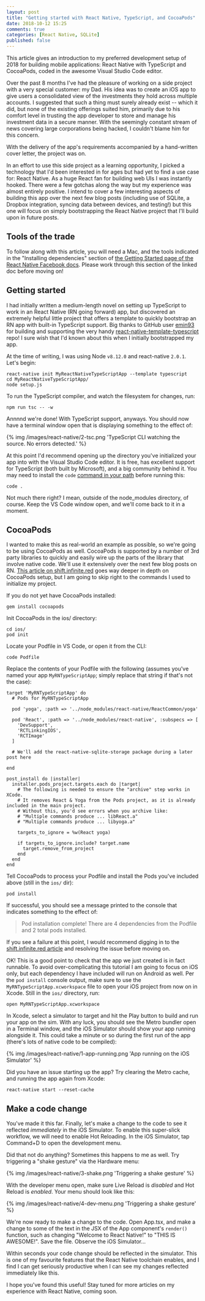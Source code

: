 ```yaml
---
layout: post
title: "Getting started with React Native, TypeScript, and CocoaPods"
date: 2018-10-12 15:25
comments: true
categories: [React Native, SQLite]
published: false
---
```

This article gives an introduction to my preferred development setup of 2018 for building mobile applications: React Native with TypeScript and CocoaPods, coded in the awesome Visual Studio Code editor.

Over the past 8 months I've had the pleasure of working on a side project with a very special customer: my Dad. His idea was to create an iOS app to give users a consolidated view of the investments they hold across multiple accounts. I suggested that such a thing must surely already exist -- which it did, but none of the existing offerings suited him, primarily due to his comfort level in trusting the app developer to store and manage his investment data in a secure manner. With the seemingly constant stream of news covering large corporations being hacked, I couldn't blame him for this concern. 

With the delivery of the app's requirements accompanied by a hand-written cover letter, the project was on.

<!-- 
The solution we came up with was one where the data would be stored locally on-device, which we found to have a number of benefits:

- There would be no server for us to manage, patch, keep online, and serve as a single point of failure for the app
- There would be no server-side code to develop, debug, load test, and monitor
- The app would work offline out-of-the-box, since this would be the primary use case
- If our users' wished to sync their data with another device, the app could be integrated with a service like Dropbox (a pattern we'd seen work well in other apps, such as [1Password](https://1password.com/))
-->

<!-- We were sold on the approach, and I began looking into options for storing relational data device-side with minimal overhead. SQLite quickly became the natural choice: it's fast, rock solid, and has been battle tested for years accross a huge array of platforms and devices. -->

<!-- more -->

In an effort to use this side project as a learning opportunity, I picked a technology that I'd been interested in for ages but had yet to find a use case for: React Native. As a huge React fan for building web UIs I was instantly hooked. There were a few gotchas along the way but my experience was almost entirely positive. I intend to cover a few interesting aspects of building this app over the next few blog posts (including use of SQLite, a Dropbox integration, syncing data between devices, and testing!) but this one will focus on simply bootstrapping the React Native project that I'll build upon in future posts. 


## Tools of the trade

To follow along with this article, you will need a Mac, and the tools indicated in the "Installing dependencies" section of [the Getting Started page of the React Native Facebook docs](https://facebook.github.io/react-native/docs/getting-started.html#installing-dependencies). Please work through this section of the linked doc before moving on!


## Getting started

I had initially written a medium-length novel on setting up TypeScript to work in an React Native (RN going forward) app, but discovered an extremely helpful little project that offers a template to quickly bootstrap an RN app with built-in TypeScript support. Big thanks to GitHub user [emin93](https://github.com/emin93) for building and supporting the very handy [react-native-template-typescript](https://github.com/emin93/react-native-template-typescript) repo! I sure wish that I'd known about this when I initially bootstrapped my app.

At the time of writing, I was using Node `v8.12.0` and react-native `2.0.1`. Let's begin:

    react-native init MyReactNativeTypeScriptApp --template typescript
    cd MyReactNativeTypeScriptApp/
    node setup.js

To run the TypeScript compiler, and watch the filesystem for changes, run:

    npm run tsc -- -w

Annnnd we're done! With TypeScript support, anyways. You should now have a terminal window open that is displaying something to the effect of:

{% img /images/react-native/2-tsc.png 'TypeScript CLI watching the source. No errors detected.' %}

At this point I'd recommend opening up the directory you've initialized your app into with the Visual Studio Code editor. It is free, has excellent support for TypeScript (both built by Microsoft), and a big community behind it. You may need to install the `code` [command in your path](https://code.visualstudio.com/docs/setup/mac#_launching-from-the-command-line) before running this:

    code .

Not much there right? I mean, outside of the node_modules directory, of course. Keep the VS Code window open, and we'll come back to it in a moment.


## CocoaPods

I wanted to make this as real-world an example as possible, so we're going to be using CocoaPods as well. CocoaPods is supported by a number of 3rd party libraries to quickly and easily wire up the parts of the library that involve native code. We'll use it extensively over the next few blog posts on RN. [This article on shift.infinite.red](https://shift.infinite.red/beginner-s-guide-to-using-cocoapods-with-react-native-46cb4d372995) goes way deeper in depth on CocoaPods setup, but I am going to skip right to the commands I used to initialize my project.

If you do not yet have CocoaPods installed:

    gem install cocoapods

Init CocoaPods in the ios/ directory:

    cd ios/
    pod init

Locate your Podfile in VS Code, or open it from the CLI:

    code Podfile

Replace the contents of your Podfile with the following (assumes you've named your app `MyRNTypeScriptApp`; simply replace that string if that's not the case):

```
target 'MyRNTypeScriptApp' do
  # Pods for MyRNTypeScriptApp

  pod 'yoga', :path => '../node_modules/react-native/ReactCommon/yoga'

  pod 'React', :path => '../node_modules/react-native', :subspecs => [
    'DevSupport',
    'RCTLinkingIOS',
    'RCTImage'
  ]
  
  # We'll add the react-native-sqlite-storage package during a later post here

end

post_install do |installer|
  installer.pods_project.targets.each do |target|
    # The following is needed to ensure the "archive" step works in XCode.
    # It removes React & Yoga from the Pods project, as it is already included in the main project.
    # Without this, you'd see errors when you archive like:
    # "Multiple commands produce ... libReact.a"
    # "Multiple commands produce ... libyoga.a"

    targets_to_ignore = %w(React yoga)
    
    if targets_to_ignore.include? target.name
      target.remove_from_project
    end
  end
end

```

Tell CocoaPods to process your Podfile and install the Pods you've included above (still in the `ios/` dir):

    pod install

If successful, you should see a message printed to the console that indicates something to the effect of:

> Pod installation complete! There are 4 dependencies from the Podfile and 2 total pods installed.

If you see a failure at this point, I would recommend digging in to the [shift.infinite.red article](https://shift.infinite.red/beginner-s-guide-to-using-cocoapods-with-react-native-46cb4d372995) and resolving the issue before moving on.

<!-- 

At the time of writing, [facebook/react-native/issues/21310](https://github.com/facebook/react-native/issues/21310) was open which meant that I had to add `@babel/runtime` via npm to enable the RN Metro bundler to correctly create an app bundle:

    npm install --save-dev @babel/runtime

-->

OK! This is a good point to check that the app we just created is in fact runnable. To avoid over-complicating this tutorial I am going to focus on iOS only, but each dependency I have included will run on Android as well. Per the `pod install` console output, make sure to use the `MyRNTypeScriptApp.xcworkspace` file to open your iOS project from now on in Xcode. Still in the `ios/` directory, run:

    open MyRNTypeScriptApp.xcworkspace

In Xcode, select a simulator to target and hit the Play button to build and run your app on the sim. With any luck, you should see the Metro bundler open in a Terminal window, and the iOS Simulator should show your app running alongside it. This could take a minute or so during the first run of the app (there's lots of native code to be compiled):

{% img /images/react-native/1-app-running.png 'App running on the iOS Simulator' %}

Did you have an issue starting up the app? Try clearing the Metro cache, and running the app again from Xcode:

    react-native start --reset-cache


## Make a code change

You've made it this far. Finally, let's make a change to the code to see it reflected _immediately_ in the iOS Simulator. To enable this super-slick workflow, we will need to enable Hot Reloading. In the iOS Simulator, tap Command+D to open the development menu.

Did that not do anything? Sometimes this happens to me as well. Try triggering a "shake gesture" via the Hardware menu:

{% img /images/react-native/3-shake.png 'Triggering a shake gesture' %}

With the developer menu open, make sure Live Reload is _disabled_ and Hot Reload is _enabled_. Your menu should look like this:

{% img /images/react-native/4-dev-menu.png 'Triggering a shake gesture' %}

We're now ready to make a change to the code. Open App.tsx, and make a change to some of the text in the JSX of the App component's `render()` function, such as changing "Welcome to React Native!" to "THIS IS AWESOME!". Save the file. Observe the iOS Simulator...

Within seconds your code change should be reflected in the simulator. This is one of my favourite features that the React Native toolchain enables, and I find I can get seriously productive when I can see my changes reflected immediately like this. 

I hope you've found this useful! Stay tuned for more articles on my experience with React Native, coming soon.
